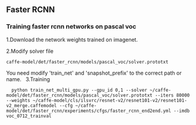 ## Faster RCNN
### Training faster rcnn networks on pascal voc

1.Download the network weights trained on imagenet.

2.Modify solver file
  ```
  caffe-model/det/faster_rcnn/models/pascal_voc/solver.prototxt
  ```
  You need modify 'train_net' and 'snapshot_prefix' to the correct path or name.
  
3.Training
  ```
    python train_net_multi_gpu.py --gpu_id 0,1 --solver ~/caffe-model/det/faster_rcnn/models/pascal_voc/solver.prototxt --iters 80000 --weights ~/caffe-model/cls/ilsvrc/resnet-v2/resnet101-v2/resnet101-v2_merge.caffemodel --cfg ~/caffe-model/det/faster_rcnn/experiments/cfgs/faster_rcnn_end2end.yml --imdb voc_0712_trainval
  ```
